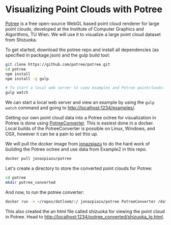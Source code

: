 # Visualizing Point Clouds with Potree

[Potree](potree.org) is a free open-source WebGL based point cloud renderer for large point clouds, developed at the Institute of Computer Graphics and Algorithms, TU Wien. We will use it to visualize a large point cloud dataset from Shizuoka.

To get started, download the potree repo and install all dependencies (as specified in package.json) and the gulp build tool:

```bash
git clone https://github.com/potree/potree.git
cd potree
npm install
npm install -g gulp

# To start a local web server to view examples and Potree pointclouds:
gulp watch
```

We can start a local web server and view an example by using the `gulp watch` command and going to [http://localhost:1234/examples/](http://localhost:1234/examples/).

Getting our own point cloud data into a Potree octree for visualization in Potree is done using [PotreeConverter](https://github.com/potree/PotreeConverter). This is easiest done in a docker. Local builds of the PotreeConverter is possible on Linux, Windows, and OSX, however it can be a pain to set this up.

We will pull the docker image from [jonazpiazu](https://hub.docker.com/r/jonazpiazu/potree/) to do the hard work of building the Potree octree and use data from Example2 in this repo.

```bash
docker pull jonazpiazu/potree
```
Let's create a directory to store the converted point clouds for Potree:

```bash
cd potree
mkdir potree_converted
```
And now, to run the potree converter:

```bash
docker run -v ~/repos/dotloom/:/ jonazpiazu/potree PotreeConverter /data/Example2/merged.laz -o /potree/potree_converted --output-format LAZ -p shizuoka
```

This also created the an html file called shizuoka for viewing the point cloud in Potree. Head to [http://localhost:1234/potree_converted/shizuoka_lg.html](http://localhost:1234/potree_converted/shizuoka.html).

